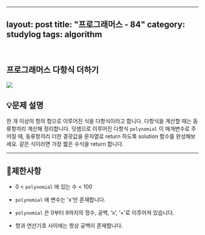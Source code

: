 ﻿
---
layout: post
title: "프로그래머스 - 84"
category: studylog
tags: algorithm
---

<br>

## 프로그래머스 다항식 더하기


![](https://velog.velcdn.com/images/dlsdud9098/post/e1464da6-734f-4172-a5d3-8df73b71a328/image.png)
## 💡문제 설명
한 개 이상의 항의 합으로 이루어진 식을 다항식이라고 합니다. 다항식을 계산할 때는 동류항끼리 계산해 정리합니다. 덧셈으로 이루어진 다항식 ```polynomial```
이 매개변수로 주어질 때, 동류항끼리 더한 결괏값을 문자열로 return 하도록 solution 함수를 완성해보세요. 같은 식이라면 가장 짧은 수식을 return 합니다.


---




## 🚫제한사항


* 0 &lt; ```polynomial```
에 있는 수 &lt; 100






* ```polynomial```
에 변수는 'x'만 존재합니다.






* ```polynomial```
은 0부터 9까지의 정수, 공백, ‘x’, ‘+'로 이루어져 있습니다.






* 항과 연산기호 사이에는 항상 공백이 존재합니다.






